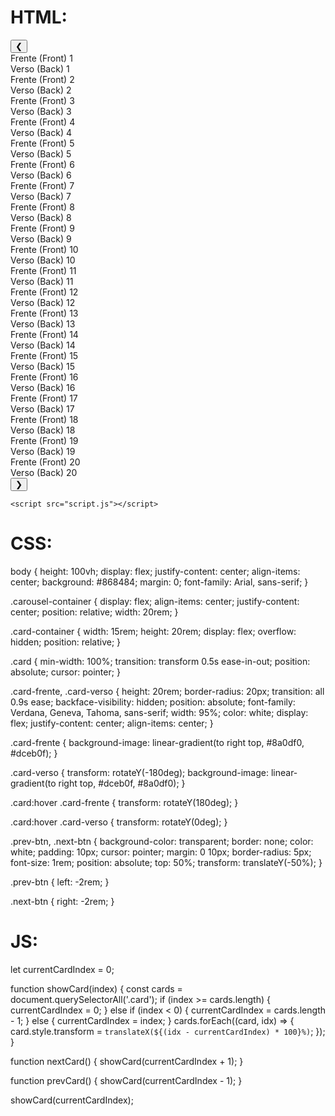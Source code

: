 # HTML:

<!DOCTYPE html>
<html lang="pt-br">
<head>
    <meta charset="UTF-8">
    <meta name="viewport" content="width=device-width, initial-scale=1.0">
    <title>Carrossel de Cards</title>
    <link rel="stylesheet" href="style.css">
</head>
<body>
    <div class="carousel-container">
        <button class="prev-btn" onclick="prevCard()">&#10094;</button>
        <div class="card-container">
            <div class="card">
                <div class="card-frente">Frente (Front) 1</div>
                <div class="card-verso">Verso (Back) 1</div>
            </div>
            <div class="card">
                <div class="card-frente">Frente (Front) 2</div>
                <div class="card-verso">Verso (Back) 2</div>
            </div>
            <div class="card">
                <div class="card-frente">Frente (Front) 3</div>
                <div class="card-verso">Verso (Back) 3</div>
            </div>
            <div class="card">
                <div class="card-frente">Frente (Front) 4</div>
                <div class="card-verso">Verso (Back) 4</div>
            </div>
            <div class="card">
                <div class="card-frente">Frente (Front) 5</div>
                <div class="card-verso">Verso (Back) 5</div>
            </div>
            <div class="card">
                <div class="card-frente">Frente (Front) 6</div>
                <div class="card-verso">Verso (Back) 6</div>
            </div>
            <div class="card">
                <div class="card-frente">Frente (Front) 7</div>
                <div class="card-verso">Verso (Back) 7</div>
            </div>
            <div class="card">
                <div class="card-frente">Frente (Front) 8</div>
                <div class="card-verso">Verso (Back) 8</div>
            </div>
            <div class="card">
                <div class="card-frente">Frente (Front) 9</div>
                <div class="card-verso">Verso (Back) 9</div>
            </div>
            <div class="card">
                <div class="card-frente">Frente (Front) 10</div>
                <div class="card-verso">Verso (Back) 10</div>
            </div>
            <div class="card">
                <div class="card-frente">Frente (Front) 11</div>
                <div class="card-verso">Verso (Back) 11</div>
            </div>
            <div class="card">
                <div class="card-frente">Frente (Front) 12</div>
                <div class="card-verso">Verso (Back) 12</div>
            </div>
            <div class="card">
                <div class="card-frente">Frente (Front) 13</div>
                <div class="card-verso">Verso (Back) 13</div>
            </div>
            <div class="card">
                <div class="card-frente">Frente (Front) 14</div>
                <div class="card-verso">Verso (Back) 14</div>
            </div>
            <div class="card">
                <div class="card-frente">Frente (Front) 15</div>
                <div class="card-verso">Verso (Back) 15</div>
            </div>
            <div class="card">
                <div class="card-frente">Frente (Front) 16</div>
                <div class="card-verso">Verso (Back) 16</div>
            </div>
            <div class="card">
                <div class="card-frente">Frente (Front) 17</div>
                <div class="card-verso">Verso (Back) 17</div>
            </div>
            <div class="card">
                <div class="card-frente">Frente (Front) 18</div>
                <div class="card-verso">Verso (Back) 18</div>
            </div>
            <div class="card">
                <div class="card-frente">Frente (Front) 19</div>
                <div class="card-verso">Verso (Back) 19</div>
            </div>
            <div class="card">
                <div class="card-frente">Frente (Front) 20</div>
                <div class="card-verso">Verso (Back) 20</div>
            </div>
        </div>
        <button class="next-btn" onclick="nextCard()">&#10095;</button>
    </div>

    <script src="script.js"></script>
</body>
</html>

# CSS:

body {
    height: 100vh;
    display: flex;
    justify-content: center;
    align-items: center;
    background: #868484;
    margin: 0;
    font-family: Arial, sans-serif;
}

.carousel-container {
    display: flex;
    align-items: center;
    justify-content: center;
    position: relative;
    width: 20rem;
}

.card-container {
    width: 15rem;
    height: 20rem;
    display: flex;
    overflow: hidden;
    position: relative;
}

.card {
    min-width: 100%;
    transition: transform 0.5s ease-in-out;
    position: absolute;
    cursor: pointer;
}

.card-frente,
.card-verso {
    height: 20rem;
    border-radius: 20px;
    transition: all 0.9s ease;
    backface-visibility: hidden;
    position: absolute;
    font-family: Verdana, Geneva, Tahoma, sans-serif;
    width: 95%;
    color: white;
    display: flex;
    justify-content: center;
    align-items: center;
}


.card-frente {
    background-image: linear-gradient(to right top, #8a0df0, #dceb0f);
}

.card-verso {
    transform: rotateY(-180deg);
    background-image: linear-gradient(to right top, #dceb0f, #8a0df0);
}

.card:hover .card-frente {
    transform: rotateY(180deg);
}

.card:hover .card-verso {
    transform: rotateY(0deg);
}

.prev-btn,
.next-btn {
    background-color: transparent;
    border: none;
    color: white;
    padding: 10px;
    cursor: pointer;
    margin: 0 10px;
    border-radius: 5px;
    font-size: 1rem;
    position: absolute;
    top: 50%;
    transform: translateY(-50%);
}

.prev-btn {
    left: -2rem;
}

.next-btn {
    right: -2rem;
}

# JS:

let currentCardIndex = 0;

function showCard(index) {
    const cards = document.querySelectorAll('.card');
    if (index >= cards.length) {
        currentCardIndex = 0;
    } else if (index < 0) {
        currentCardIndex = cards.length - 1;
    } else {
        currentCardIndex = index;
    }
    cards.forEach((card, idx) => {
        card.style.transform = `translateX(${(idx - currentCardIndex) * 100}%)`;
    });
}

function nextCard() {
    showCard(currentCardIndex + 1);
}

function prevCard() {
    showCard(currentCardIndex - 1);
}

showCard(currentCardIndex);
